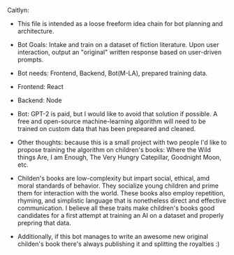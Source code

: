 Caitlyn: 

 - This file is intended as a loose freeform idea chain for bot planning and architecture. 

 - Bot Goals: Intake and train on a dataset of fiction literature. Upon user interaction, output an "original" written response based on user-driven prompts.

 - Bot needs: Frontend, Backend, Bot(M-LA), prepared training data.  

 - Frontend: React
 - Backend: Node
 - Bot: GPT-2 is paid, but I would like to avoid that solution if possible. A free and open-source machine-learning algorithm will need to be trained on custom data that has been prepeared and cleaned. 

 - Other thoughts: because this is a small project with two people I'd like to propose training the algorithm on children's books: Where the Wild things Are, I am Enough, The Very Hungry Catepillar, Goodnight Moon, etc. 

 - Childen's books are low-complexity but impart social, ethical, amd moral standards of behavior. They socialize young children and prime them for interaction with the world. These books also employ repetition, rhyming, and simplistic language that is nonetheless direct and effective communication. I believe all these traits make children's books good candidates for a first attempt at training an AI on a dataset and properly prepring that data. 

 - Additionally, if this bot manages to write an awesome new original childen's book there's always publishing it and splitting the royalties :) 
  
  
  
